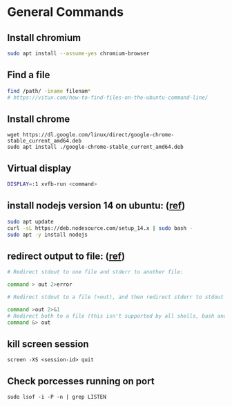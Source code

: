 # General Commands

## Install chromium
```bash
sudo apt install --assume-yes chromium-browser
```

## Find a file
```bash
find /path/ -iname filenam*
# https://vitux.com/how-to-find-files-on-the-ubuntu-command-line/
```

## Install chrome
```
wget https://dl.google.com/linux/direct/google-chrome-stable_current_amd64.deb
sudo apt install ./google-chrome-stable_current_amd64.deb
```


## Virtual display
```bash
DISPLAY=:1 xvfb-run <command>
```

## install nodejs version 14 on ubuntu: ([ref](https://computingforgeeks.com/install-node-js-14-on-ubuntu-debian-linux/))
```bash
sudo apt update
curl -sL https://deb.nodesource.com/setup_14.x | sudo bash -
sudo apt -y install nodejs
```

## redirect output to file: ([ref](https://askubuntu.com/questions/625224/how-to-redirect-stderr-to-a-file))
```bash
# Redirect stdout to one file and stderr to another file:

command > out 2>error

# Redirect stdout to a file (>out), and then redirect stderr to stdout (2>&1):

command >out 2>&1
# Redirect both to a file (this isn't supported by all shells, bash and zsh support it, for example, but sh and ksh do not):
command &> out
```

## kill screen session
```
screen -XS <session-id> quit
```

## Check porcesses running on port
```
sudo lsof -i -P -n | grep LISTEN
```
